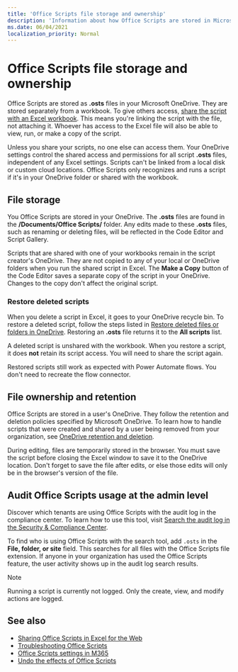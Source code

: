 ```yaml
---
title: 'Office Scripts file storage and ownership'
description: 'Information about how Office Scripts are stored in Microsoft OneDrive and transferred between owners.'
ms.date: 06/04/2021
localization_priority: Normal
---
```


# Office Scripts file storage and ownership

Office Scripts are stored as **.osts** files in your Microsoft OneDrive. They are stored separately from a workbook. To give others access, [share the script with an Excel workbook](excel.md#share-scripts). This means you're linking the script with the file, not attaching it. Whoever has access to the Excel file will also be able to view, run, or make a copy of the script.

Unless you share your scripts, no one else can access them. Your OneDrive settings control the shared access and permissions for all script **.osts** files, independent of any Excel settings. Scripts can't be linked from a local disk or custom cloud locations. Office Scripts only recognizes and runs a script if it's in your OneDrive folder or shared with the workbook.

## File storage

You Office Scripts are stored in your OneDrive. The **.osts** files are found in the **/Documents/Office Scripts/** folder. Any edits made to these **.osts** files, such as renaming or deleting files, will be reflected in the Code Editor and Script Gallery.

Scripts that are shared with one of your workbooks remain in the script creator's OneDrive. They are not copied to any of your local or OneDrive folders when you run the shared script in Excel. The **Make a Copy** button of the Code Editor saves a separate copy of the script in your OneDrive. Changes to the copy don't affect the original script.

### Restore deleted scripts

When you delete a script in Excel, it goes to your OneDrive recycle bin. To restore a deleted script, follow the steps listed in [Restore deleted files or folders in OneDrive](https://support.microsoft.com/office/restore-deleted-files-or-folders-in-onedrive-949ada80-0026-4db3-a953-c99083e6a84f). Restoring an **.osts** file returns it to the **All scripts** list.

A deleted script is unshared with the workbook. When you restore a script, it does **not** retain its script access. You will need to share the script again.

Restored scripts still work as expected with Power Automate flows. You don't need to recreate the flow connector.

## File ownership and retention

Office Scripts are stored in a user's OneDrive. They follow the retention and deletion policies specified by Microsoft OneDrive. To learn how to handle scripts that were created and shared by a user being removed from your organization, see [OneDrive retention and deletion](/onedrive/retention-and-deletion).

During editing, files are temporarily stored in the browser. You must save the script before closing the Excel window to save it to the OneDrive location. Don't forget to save the file after edits, or else those edits will only be in the browser's version of the file.

## Audit Office Scripts usage at the admin level

Discover which tenants are using Office Scripts with the audit log in the compliance center. To learn how to use this tool, visit [Search the audit log in the Security & Compliance Center](/microsoft-365/compliance/search-the-audit-log-in-security-and-compliance?view=o365-worldwide&preserve-view=true#search-the-audit-log).

To find who is using Office Scripts with the search tool, add `.osts` in the **File, folder, or site** field. This searches for all files with the Office Scripts file extension. If anyone in your organization has used the Office Scripts feature, the user activity shows up in the audit log search results.

> [!NOTE]
> Running a script is currently not logged. Only the create, view, and modify actions are logged.

## See also

- [Sharing Office Scripts in Excel for the Web](https://support.microsoft.com/office/sharing-office-scripts-in-excel-for-the-web-226eddbc-3a44-4540-acfe-fccda3d1122b)
- [Troubleshooting Office Scripts](../testing/troubleshooting.md)
- [Office Scripts settings in M365](https://support.office.com/article/office-scripts-settings-in-m365-19d3c51a-6ca2-40ab-978d-60fa49554dcf)
- [Undo the effects of Office Scripts](../testing/undo.md)

